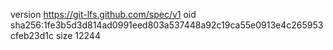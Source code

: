 version https://git-lfs.github.com/spec/v1
oid sha256:1fe3b5d3d814ad0991eed803a537448a92c19ca55e0913e4c265953cfeb23d1c
size 12244
